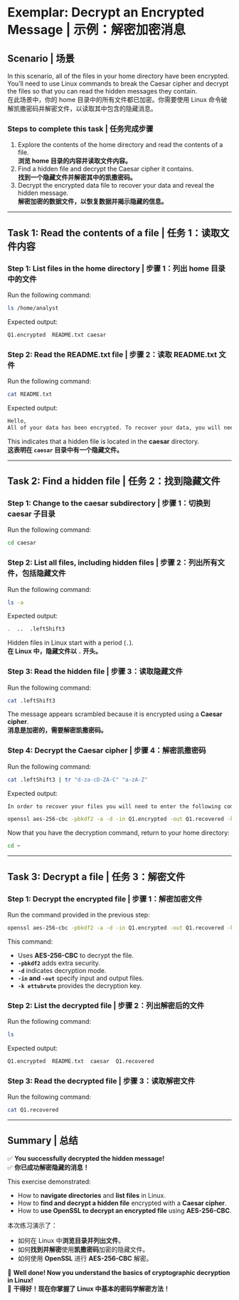 # **Exemplar: Decrypt an Encrypted Message | 示例：解密加密消息**  

## **Scenario | 场景**  
In this scenario, all of the files in your home directory have been encrypted. You’ll need to use Linux commands to break the Caesar cipher and decrypt the files so that you can read the hidden messages they contain.  
在此场景中，你的 home 目录中的所有文件都已加密。你需要使用 Linux 命令破解凯撒密码并解密文件，以读取其中包含的隐藏消息。  

### **Steps to complete this task | 任务完成步骤**  
1. Explore the contents of the home directory and read the contents of a file.  
   **浏览 home 目录的内容并读取文件内容。**  
2. Find a hidden file and decrypt the Caesar cipher it contains.  
   **找到一个隐藏文件并解密其中的凯撒密码。**  
3. Decrypt the encrypted data file to recover your data and reveal the hidden message.  
   **解密加密的数据文件，以恢复数据并揭示隐藏的信息。**  

---  

## **Task 1: Read the contents of a file | 任务 1：读取文件内容**  
### **Step 1: List files in the home directory | 步骤 1：列出 home 目录中的文件**  
Run the following command:  
```bash
ls /home/analyst
```
Expected output:  
```bash
Q1.encrypted  README.txt caesar
```
### **Step 2: Read the README.txt file | 步骤 2：读取 README.txt 文件**  
Run the following command:  
```bash
cat README.txt
```
Expected output:  
```bash
Hello,
All of your data has been encrypted. To recover your data, you will need to solve a cipher. To get started, look for a hidden file in the caesar subdirectory.
```
This indicates that a hidden file is located in the **caesar** directory.  
**这表明在 `caesar` 目录中有一个隐藏文件。**  

---  

## **Task 2: Find a hidden file | 任务 2：找到隐藏文件**  
### **Step 1: Change to the caesar subdirectory | 步骤 1：切换到 caesar 子目录**  
Run the following command:  
```bash
cd caesar
```  
### **Step 2: List all files, including hidden files | 步骤 2：列出所有文件，包括隐藏文件**  
Run the following command:  
```bash
ls -a
```
Expected output:  
```bash
.  ..  .leftShift3
```
Hidden files in Linux start with a period (`.`).  
**在 Linux 中，隐藏文件以 `.` 开头。**  

### **Step 3: Read the hidden file | 步骤 3：读取隐藏文件**  
Run the following command:  
```bash
cat .leftShift3
```
The message appears scrambled because it is encrypted using a **Caesar cipher**.  
**消息是加密的，需要解密凯撒密码。**  

### **Step 4: Decrypt the Caesar cipher | 步骤 4：解密凯撒密码**  
Run the following command:  
```bash
cat .leftShift3 | tr "d-za-cD-ZA-C" "a-zA-Z"
```
Expected output:  
```bash
In order to recover your files you will need to enter the following command:

openssl aes-256-cbc -pbkdf2 -a -d -in Q1.encrypted -out Q1.recovered -k ettubrute
```
Now that you have the decryption command, return to your home directory:  
```bash
cd ~
```  

---  

## **Task 3: Decrypt a file | 任务 3：解密文件**  
### **Step 1: Decrypt the encrypted file | 步骤 1：解密加密文件**  
Run the command provided in the previous step:  
```bash
openssl aes-256-cbc -pbkdf2 -a -d -in Q1.encrypted -out Q1.recovered -k ettubrute
```
This command:  
- Uses **AES-256-CBC** to decrypt the file.  
- **`-pbkdf2`** adds extra security.  
- **`-d`** indicates decryption mode.  
- **`-in` and `-out`** specify input and output files.  
- **`-k ettubrute`** provides the decryption key.  

### **Step 2: List the decrypted file | 步骤 2：列出解密后的文件**  
Run the following command:  
```bash
ls
```
Expected output:  
```bash
Q1.encrypted  README.txt  caesar  Q1.recovered
```
### **Step 3: Read the decrypted file | 步骤 3：读取解密文件**  
Run the following command:  
```bash
cat Q1.recovered
```

---  

## **Summary | 总结**  
✅ **You successfully decrypted the hidden message!**  
✅ **你已成功解密隐藏的消息！**  

This exercise demonstrated:  
- How to **navigate directories** and **list files** in Linux.  
- How to **find and decrypt a hidden file** encrypted with a **Caesar cipher**.  
- How to **use OpenSSL to decrypt an encrypted file** using **AES-256-CBC**.  

本次练习演示了：  
- 如何在 Linux 中**浏览目录并列出文件**。  
- 如何**找到并解密**使用**凯撒密码**加密的隐藏文件。  
- 如何使用 **OpenSSL** 进行 **AES-256-CBC** 解密。  

🚀 **Well done! Now you understand the basics of cryptographic decryption in Linux!**  
🚀 **干得好！现在你掌握了 Linux 中基本的密码学解密方法！**  
